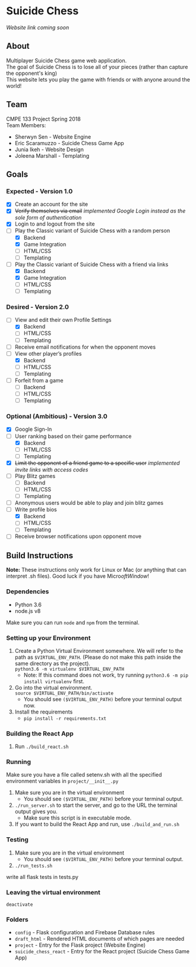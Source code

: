 # Suicide Chess
*Website link coming soon*
## About
Multiplayer Suicide Chess game web application.  
The goal of Suicide Chess is to lose all of your pieces (rather than capture the opponent's king)  
This website lets you play the game with friends or with anyone around the world!

## Team
CMPE 133 Project Spring 2018  
Team Members:
- Sherwyn Sen - Website Engine
- Eric Scaramuzzo  - Suicide Chess Game App
- Junia Ikeh - Website Design
- Joleena Marshall - Templating

## Goals
### Expected - Version 1.0
- [X] Create an account for the site
- [X] ~~Verify themselves via email~~ *implemented Google Login instead as the sole form of authentication*
- [X] Login to and logout from the site
- [ ] Play the Classic variant of Suicide Chess with a random person
    - [X] Backend
    - [X] Game Integration
    - [ ] HTML/CSS
    - [ ] Templating
- [ ] Play the Classic variant of Suicide Chess with a friend via links
    - [X] Backend
    - [X] Game Integration
    - [ ] HTML/CSS
    - [ ] Templating

### Desired - Version 2.0
- [ ] View and edit their own Profile Settings
    - [X] Backend
    - [ ] HTML/CSS
    - [ ] Templating
- [ ] Receive email notifications for when the opponent moves
- [ ] View other player’s profiles
    - [X] Backend
    - [ ] HTML/CSS
    - [ ] Templating
- [ ] Forfeit from a game
    - [ ] Backend
    - [ ] HTML/CSS
    - [ ] Templating

### Optional (Ambitious) - Version 3.0
- [X] Google Sign-In
- [ ] User ranking based on their game performance
    - [X] Backend
    - [ ] HTML/CSS
    - [ ] Templating
- [X] ~~Limit the opponent of a friend game to a specific user~~ *implemented invite links with access codes*
- [ ] Play Blitz games
    - [ ] Backend
    - [ ] HTML/CSS
    - [ ] Templating
- [ ] Anonymous users would be able to play and join blitz games
- [ ] Write profile bios
    - [X] Backend
    - [ ] HTML/CSS
    - [ ] Templating
- [ ] Receive browser notifications upon opponent move

## Build Instructions
**Note:** These instructions only work for Linux or Mac (or anything that can interpret .sh files). Good luck if you have Micro$oft Window$!

### Dependencies
- Python 3.6
- node.js v8

Make sure you can run `node` and `npm` from the terminal.

### Setting up your Environment

1. Create a Python Virtual Environment somewhere. We will refer to the path as `$VIRTUAL_ENV_PATH`. (Please do not make this path inside the same directory as the project).   
`python3.6 -m virtualenv $VIRTUAL_ENV_PATH`
    - Note: If this command does not work, try running `python3.6 -m pip install virtualenv` first.
2. Go into the virtual environment.  
`source $VIRTUAL_ENV_PATH/bin/activate`
    - You should see `($VIRTUAL_ENV_PATH)` before your terminal output now.
3. Install the requirements
    - `pip install -r requirements.txt`

### Building the React App
1. Run `./build_react.sh`

### Running
Make sure you have a file called setenv.sh with all the specified environment variables in `project/__init__.py`  
1. Make sure you are in the virtual environment
    - You should see `($VIRTUAL_ENV_PATH)` before your terminal output.
2. `./run_server.sh` to start the server, and go to the URL the terminal output gives you.
    - Make sure this script is in executable mode.
3. If you want to build the React App and run, use `./build_and_run.sh`


### Testing
1. Make sure you are in the virtual environment
    - You should see `($VIRTUAL_ENV_PATH)` before your terminal output.
2. `./run_tests.sh`  


write all flask tests in tests.py  


### Leaving the virtual environment

`deactivate`

### Folders
- `config` - Flask configuration and Firebase Database rules
- `draft_html` - Rendered HTML documents of which pages are needed
- `project` - Entry for the Flask project (Website Engine)
- `suicide_chess_react` - Entry for the React project (Suicide Chess Game App)

